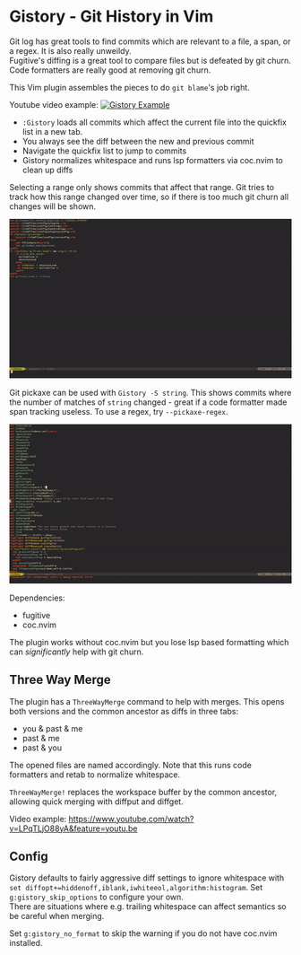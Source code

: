 # Gistory - Git History in Vim

Git log has great tools to find commits which are relevant to a file, a span, or a regex. It is also really unweildy.  
Fugitive's diffing is a great tool to compare files but is defeated by git churn.  
Code formatters are really good at removing git churn.

This Vim plugin assembles the pieces to do `git blame`'s job right.

Youtube video example:
[![Gistory Example](https://img.youtube.com/vi/Px45io_pphM/0.jpg)](https://www.youtube.com/watch?v=Px45io_pphM&feature=youtu.be)


- `:Gistory` loads all commits which affect the current file into the quickfix list in a new tab. 
- You always see the diff between the new and previous commit
- Navigate the quickfix list to jump to commits
- Gistory normalizes whitespace and runs lsp formatters via coc.nvim to clean up diffs


Selecting a range only shows commits that affect that range. Git tries to track how this range changed over time, so if there is too much git churn all changes will be shown.

![gistory range](gistory_range.gif)


Git pickaxe can be used with `Gistory -S string`. This shows commits where the number of matches of `string` changed - great if a code formatter made span tracking useless. To use a regex, try `--pickaxe-regex`.

![gistory regex](gistory_regex.gif)


Dependencies:

- fugitive
- coc.nvim


The plugin works without coc.nvim but you lose lsp based formatting which can *significantly* help with git churn.


## Three Way Merge

 
The plugin has a `ThreeWayMerge` command to help with merges. This opens both versions and the common ancestor as diffs in three tabs:

- you & past & me
- past & me
- past & you

The opened files are named accordingly.  Note that this runs code formatters and retab to normalize whitespace.

`ThreeWayMerge!` replaces the workspace buffer by the common ancestor, allowing quick merging with diffput and diffget.

Video example: https://www.youtube.com/watch?v=LPqTLjO88yA&feature=youtu.be


## Config

Gistory defaults to fairly aggressive diff settings to ignore whitespace with `set diffopt+=hiddenoff,iblank,iwhiteeol,algorithm:histogram`. Set `g:gistory_skip_options` to configure your own.  
There are situations where e.g. trailing whitespace can affect semantics so be careful when merging.

Set `g:gistory_no_format` to skip the warning if you do not have coc.nvim installed.



